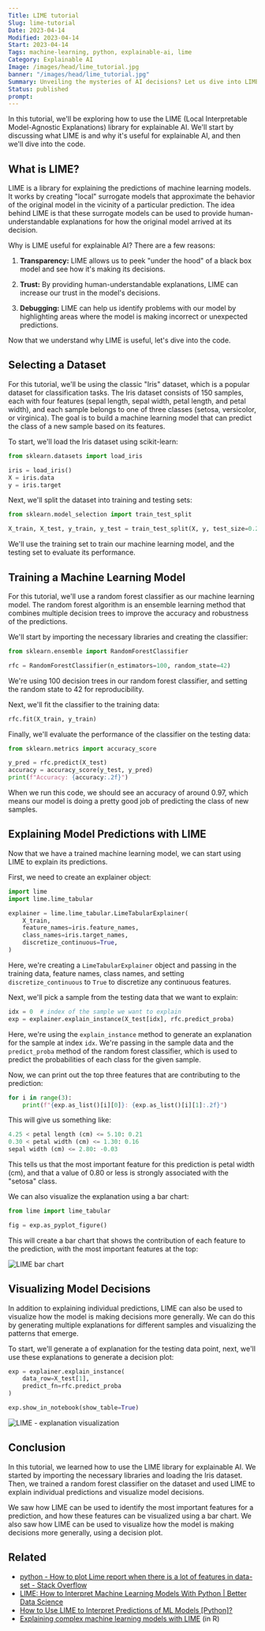 ```yaml
---
Title: LIME tutorial
Slug: lime-tutorial
Date: 2023-04-14
Modified: 2023-04-14
Start: 2023-04-14
Tags: machine-learning, python, explainable-ai, lime
Category: Explainable AI
Image: /images/head/lime_tutorial.jpg
banner: "/images/head/lime_tutorial.jpg"
Summary: Unveiling the mysteries of AI decisions? Let us dive into LIME, the tool that sheds light on the black box.
Status: published
prompt:
---
```


In this tutorial, we'll be exploring how to use the LIME (Local Interpretable Model-Agnostic Explanations) library for explainable AI. We'll start by discussing what LIME is and why it's useful for explainable AI, and then we'll dive into the code.

## What is LIME?

LIME is a library for explaining the predictions of machine learning models. It works by creating "local" surrogate models that approximate the behavior of the original model in the vicinity of a particular prediction. The idea behind LIME is that these surrogate models can be used to provide human-understandable explanations for how the original model arrived at its decision.

Why is LIME useful for explainable AI? There are a few reasons:

1.  **Transparency:** LIME allows us to peek "under the hood" of a black box model and see how it's making its decisions.
    
2.  **Trust:** By providing human-understandable explanations, LIME can increase our trust in the model's decisions.
    
3.  **Debugging:** LIME can help us identify problems with our model by highlighting areas where the model is making incorrect or unexpected predictions.
    

Now that we understand why LIME is useful, let's dive into the code.

## Selecting a Dataset

For this tutorial, we'll be using the classic "Iris" dataset, which is a popular dataset for classification tasks. The Iris dataset consists of 150 samples, each with four features (sepal length, sepal width, petal length, and petal width), and each sample belongs to one of three classes (setosa, versicolor, or virginica). The goal is to build a machine learning model that can predict the class of a new sample based on its features.

To start, we'll load the Iris dataset using scikit-learn:

```python
from sklearn.datasets import load_iris

iris = load_iris()
X = iris.data
y = iris.target

```

Next, we'll split the dataset into training and testing sets:

```python
from sklearn.model_selection import train_test_split

X_train, X_test, y_train, y_test = train_test_split(X, y, test_size=0.2, random_state=42)

```

We'll use the training set to train our machine learning model, and the testing set to evaluate its performance.

## Training a Machine Learning Model

For this tutorial, we'll use a random forest classifier as our machine learning model. The random forest algorithm is an ensemble learning method that combines multiple decision trees to improve the accuracy and robustness of the predictions.

We'll start by importing the necessary libraries and creating the classifier:

```python
from sklearn.ensemble import RandomForestClassifier

rfc = RandomForestClassifier(n_estimators=100, random_state=42)

```

We're using 100 decision trees in our random forest classifier, and setting the random state to 42 for reproducibility.

Next, we'll fit the classifier to the training data:

```python
rfc.fit(X_train, y_train)
```

Finally, we'll evaluate the performance of the classifier on the testing data:

```python
from sklearn.metrics import accuracy_score

y_pred = rfc.predict(X_test)
accuracy = accuracy_score(y_test, y_pred)
print(f"Accuracy: {accuracy:.2f}")
```

When we run this code, we should see an accuracy of around 0.97, which means our model is doing a pretty good job of predicting the class of new samples.

## Explaining Model Predictions with LIME

Now that we have a trained machine learning model, we can start using LIME to explain its predictions.

First, we need to create an explainer object:

```python
import lime
import lime.lime_tabular

explainer = lime.lime_tabular.LimeTabularExplainer(
    X_train,
    feature_names=iris.feature_names,
    class_names=iris.target_names,
    discretize_continuous=True,
)
```

Here, we're creating a `LimeTabularExplainer` object and passing in the training data, feature names, class names, and setting `discretize_continuous` to `True` to discretize any continuous features.

Next, we'll pick a sample from the testing data that we want to explain:

```python
idx = 0  # index of the sample we want to explain
exp = explainer.explain_instance(X_test[idx], rfc.predict_proba)
```

Here, we're using the `explain_instance` method to generate an explanation for the sample at index `idx`. We're passing in the sample data and the `predict_proba` method of the random forest classifier, which is used to predict the probabilities of each class for the given sample.

Now, we can print out the top three features that are contributing to the prediction:

```python
for i in range(3):
    print(f"{exp.as_list()[i][0]}: {exp.as_list()[i][1]:.2f}")
```

This will give us something like:

```python
4.25 < petal length (cm) <= 5.10: 0.21
0.30 < petal width (cm) <= 1.30: 0.16
sepal width (cm) <= 2.80: -0.03
```

This tells us that the most important feature for this prediction is petal width (cm), and that a value of 0.80 or less is strongly associated with the "setosa" class.

We can also visualize the explanation using a bar chart:

```python
from lime import lime_tabular

fig = exp.as_pyplot_figure()
```

This will create a bar chart that shows the contribution of each feature to the prediction, with the most important features at the top:

![LIME bar chart](/images/lime_tutorial/lime_bar_chart.png)


## Visualizing Model Decisions

In addition to explaining individual predictions, LIME can also be used to visualize how the model is making decisions more generally. We can do this by generating multiple explanations for different samples and visualizing the patterns that emerge.

To start, we'll generate a of explanation for the testing data point, next, we'll use these explanations to generate a decision plot:

```python
exp = explainer.explain_instance(
    data_row=X_test[1], 
    predict_fn=rfc.predict_proba
)

exp.show_in_notebook(show_table=True)
```

![LIME - explanation visualization](/images/lime_tutorial/lime_explanation.png)

## Conclusion

In this tutorial, we learned how to use the LIME library for explainable AI. We started by importing the necessary libraries and loading the Iris dataset. Then, we trained a random forest classifier on the dataset and used LIME to explain individual predictions and visualize model decisions.

We saw how LIME can be used to identify the most important features for a prediction, and how these features can be visualized using a bar chart. We also saw how LIME can be used to visualize how the model is making decisions more generally, using a decision plot.

## Related
- [python - How to plot Lime report when there is a lot of features in data-set - Stack Overflow](https://stackoverflow.com/questions/63937620/how-to-plot-lime-report-when-there-is-a-lot-of-features-in-data-set)
- [LIME: How to Interpret Machine Learning Models With Python | Better Data Science](https://betterdatascience.com/lime/)
- [How to Use LIME to Interpret Predictions of ML Models [Python]?](https://coderzcolumn.com/tutorials/machine-learning/how-to-use-lime-to-understand-sklearn-models-predictions)
- [Explaining complex machine learning models with LIME](https://shiring.github.io/machine_learning/2017/04/23/lime) (in R)
